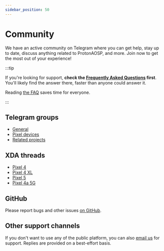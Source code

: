 ```yaml
---
sidebar_position: 50
---
```


# Community

We have an active community on Telegram where you can get help, stay up to date, discuss anything related to ProtonAOSP, and more. Join now to get the most out of your experience!

:::tip

If you're looking for support, **check the [Frequently Asked Questions](faq.md) first**. You'll likely find the answer there, faster than anyone could answer it.

Reading [the FAQ](faq.md) saves time for everyone.

:::

## Telegram groups

- [General](https://t.me/protonaosp)
- [Pixel devices](https://t.me/proton_pixel)
- [Related projects](https://t.me/proton_releases)

## XDA threads

- [Pixel 4](https://forum.xda-developers.com/t/rom-pixel-4-official-protonaosp-11.4278503/)
- [Pixel 4 XL](https://forum.xda-developers.com/t/rom-pixel-4-xl-official-protonaosp-11.4278499/)
- [Pixel 5](https://forum.xda-developers.com/t/rom-pixel-5-official-protonaosp-11.4188129/)
- [Pixel 4a 5G](https://forum.xda-developers.com/t/rom-pixel-4a-5g-official-protonaosp-11-3-0.4203755/)

## GitHub

Please report bugs and other issues [on GitHub](https://github.com/ProtonAOSP/android_manifest/issues/new).

## Other support channels

If you don't want to use any of the public platform, you can also [email us](mailto:protonaosp.support@kdrag0n.dev) for support. Replies are provided on a best-effort basis.
